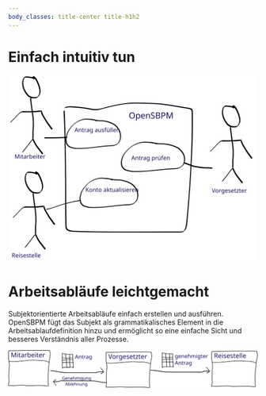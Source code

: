 ```yaml
---
body_classes: title-center title-h1h2
---
```


# Einfach intuitiv tun
![Subjektworkflow](sbpm-workflow.svg?classes=fullwidth)


# Arbeitsabläufe leichtgemacht
Subjektorientierte Arbeitsabläufe einfach erstellen und ausführen. OpenSBPM fügt das Subjekt als grammatikalisches 
Element in die Arbeitsablaufdefinition hinzu und ermöglicht so eine einfache Sicht und besseres Verständnis aller Prozesse.

![Subjektverhalten](subject-activity.svg?classes=fullwidth)

<!--
<div style="display: flex;">
    <div style="padding: 10px; width: 33%;">
        <h3>Subjektorientierte Modellierung</h3>
        <a href="modelling">
            <img src="https://picsum.photos/200/300.jpg?random=1" alt="Subjektorientierte Modellierung" />
        </a>
    </div>
    <div style="padding: 10px; width: 33%;">
        <h3>Prozesse vereinfachen</h3>
        <img src="https://picsum.photos/200/300.jpg?random=2" alt="Proczesse Vereinfachen" />
    </div>
    <div style="padding: 10px; width: 33%;">
        <h3>Simulation</h3>
        <img src="https://picsum.photos/200/300.jpg?random=3" alt="Simulation" />
    </div>
</div>
-->